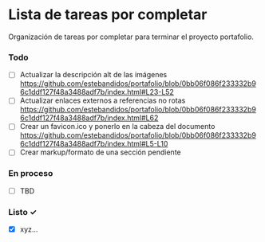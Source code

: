 # Lista de tareas por completar

Organización de tareas por completar para terminar el proyecto portafolio.

### Todo

- [ ] Actualizar la descripción alt de las imágenes
      https://github.com/estebandidos/portafolio/blob/0bb06f086f233332b96c1ddf127f48a3488adf7b/index.html#L23-L52
- [ ] Actualizar enlaces externos a referencias no rotas
      https://github.com/estebandidos/portafolio/blob/0bb06f086f233332b96c1ddf127f48a3488adf7b/index.html#L62
- [ ] Crear un favicon.ico y ponerlo en la cabeza del documento
      https://github.com/estebandidos/portafolio/blob/0bb06f086f233332b96c1ddf127f48a3488adf7b/index.html#L5-L10
- [ ] Crear markup/formato de una sección pendiente

### En proceso

- [ ] TBD

### Listo ✓

- [x] xyz...

